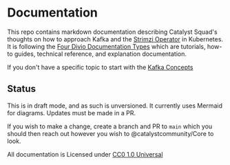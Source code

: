 # Documentation

This repo contains markdown documentation describing Catalyst Squad's thoughts on how to approach Kafka and the [Strimzi Operator](https://strimzi.io/) in Kubernetes. It is following the [Four Divio Documentation Types](https://documentation.divio.com/) which are tutorials, how-to guides, technical reference, and explanation documentation.

If you don't have a specific topic to start with the [Kafka Concepts](/explanation/concepts.md)

## Status

This is in draft mode, and as such is unversioned. It currently uses Mermaid for diagrams. Updates must be made in a PR.

If you wish to make a change, create a branch and PR to `main` which you should then reach out however you wish to @catalystcommunity/Core to look.

All documentation is Licensed under [CC0 1.0 Universal](https://creativecommons.org/publicdomain/zero/1.0/)
